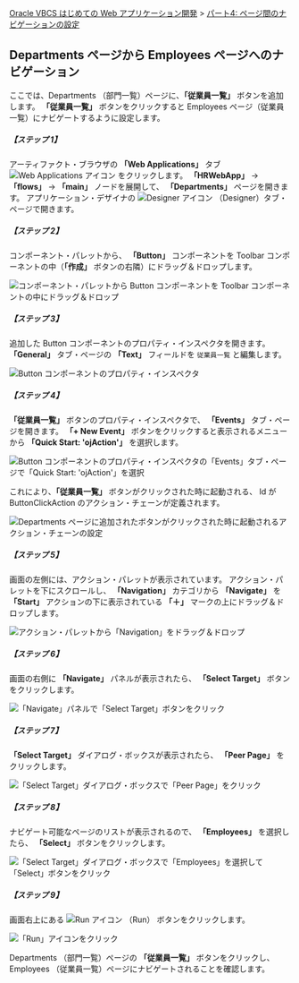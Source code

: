 [Oracle VBCS はじめての Web アプリケーション開発](../../README.md) >
[パート4: ページ間のナビゲーションの設定](README.md)

## Departments ページから Employees ページへのナビゲーション

ここでは、Departments （部門一覧）ページに、**「従業員一覧」** ボタンを追加します。
**「従業員一覧」** ボタンをクリックすると Employees ページ（従業員一覧）にナビゲートするように設定します。

##### 【ステップ 1】

アーティファクト・ブラウザの **「Web Applications」** タブ
<img src="../icons/vbcsca_webapp_icon.png" alt="Web Applications アイコン">
をクリックします。
**「HRWebApp」** → **「flows」** → **「main」** ノードを展開して、 **「Departments」** ページを開きます。
アプリケーション・デザイナの
<img src="../icons/vbcscp_designer_icon.png" alt="Designer アイコン">
（Designer）タブ・ページで開きます。

##### 【ステップ 2】

コンポーネント・パレットから、 **「Button」** コンポーネントを Toolbar コンポーネントの中（**「作成」** ボタンの右隣）にドラッグ＆ドロップします。

![コンポーネント・パレットから Button コンポーネントを Toolbar コンポーネントの中にドラッグ＆ドロップ](images/department_dnd_button.png)

##### 【ステップ 3】

追加した Button コンポーネントのプロパティ・インスペクタを開きます。
**「General」** タブ・ページの **「Text」** フィールドを `従業員一覧` と編集します。

![Button コンポーネントのプロパティ・インスペクタ](images/navigate_to_employees_properties_general.png)

##### 【ステップ 4】

**「従業員一覧」** ボタンのプロパティ・インスペクタで、 **「Events」** タブ・ページを開きます。
**「+ New Event」** ボタンをクリックすると表示されるメニューから **「Quick Start: 'ojAction'」** を選択します。

![Button コンポーネントのプロパティ・インスペクタの「Events」タブ・ページで「Quick Start: 'ojAction'」を選択](images/001.png)

これにより、**「従業員一覧」** ボタンがクリックされた時に起動される、 Id が ButtonClickAction のアクション・チェーンが定義されます。

![Departments ページに追加されたボタンがクリックされた時に起動されるアクション・チェーンの設定](images/button_click_action.png)

##### 【ステップ 5】

画面の左側には、アクション・パレットが表示されています。
アクション・パレットを下にスクロールし、 **「Navigation」** カテゴリから **「Navigate」** を **「Start」** アクションの下に表示されている **「＋」** マークの上にドラッグ＆ドロップします。

![アクション・パレットから「Navigation」をドラッグ＆ドロップ](images/navigation_navigate_dnd.png)

##### 【ステップ 6】

画面の右側に **「Navigate」** パネルが表示されたら、 **「Select Target」** ボタンをクリックします。

![「Navigate」パネルで「Select Target」ボタンをクリック](images/002.png)

##### 【ステップ 7】

**「Select Target」** ダイアログ・ボックスが表示されたら、 **「Peer Page」** をクリックします。

![「Select Target」ダイアログ・ボックスで「Peer Page」をクリック](images/select_target.png)

##### 【ステップ 8】

ナビゲート可能なページのリストが表示されるので、 **「Employees」** を選択したら、 **「Select」** ボタンをクリックします。

![「Select Target」ダイアログ・ボックスで「Employees」を選択して「Select」ボタンをクリック](images/select_peer_page.png)

##### 【ステップ 9】

画面右上にある
<img src="../icons/vbcsnd_run_icon.png" alt="Run アイコン">
（Run） ボタンをクリックします。

![「Run」アイコンをクリック](images/run_departments_to_employees.png)

Departments （部門一覧）ページの **「従業員一覧」** ボタンをクリックし、Employees （従業員一覧）ページにナビゲートされることを確認します。
